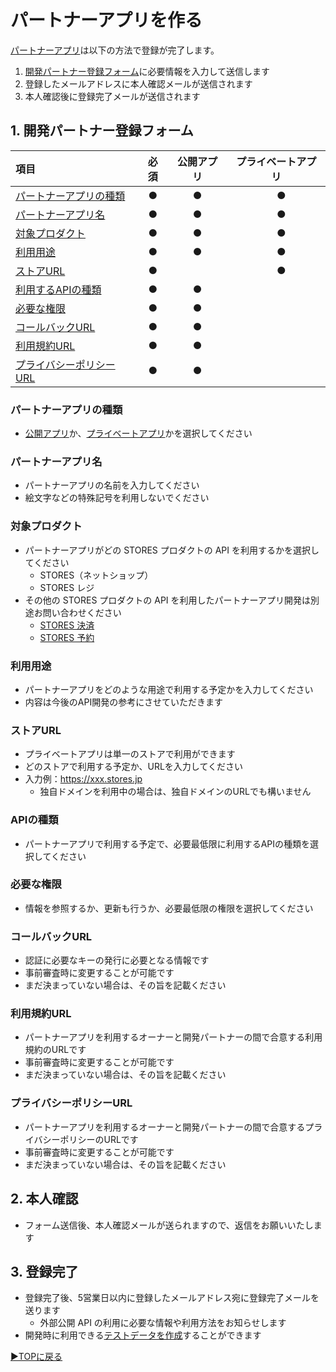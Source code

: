 # パートナーアプリを作る
[パートナーアプリ](partner-app.md)は以下の方法で登録が完了します。

1. [開発パートナー登録フォーム](https://forms.gle/SM16fYxW6C7AXdqa6)に必要情報を入力して送信します
1. 登録したメールアドレスに本人確認メールが送信されます
1. 本人確認後に登録完了メールが送信されます

## 1. 開発パートナー登録フォーム

  | 項目 | 必須 | 公開アプリ | プライベートアプリ
  | :--- | :---: | :---: | :---: |
  | [パートナーアプリの種類](#パートナーアプリの種類) | ● | ● |　●
  | [パートナーアプリ名](#パートナーアプリ名) | ● | ● |　●
  | [対象プロダクト](#対象プロダクト) | ● | ● |　●
  | [利用用途](#利用用途) | ● | ● |　●
  | [ストアURL](#ストアURL) | ● |  |　●
  | [利用するAPIの種類](#APIの種類) | ● | ● |　
  | [必要な権限](#必要な権限) | ● | ● |　
  | [コールバックURL](#コールバックURL) | ● | ● |　
  | [利用規約URL](#利用規約URL) | ● | ● |　
  | [プライバシーポリシーURL](#プライバシーポリシーURL) | ● | ● |　


### パートナーアプリの種類
- [公開アプリ](partner-app.md#公開アプリとは)か、[プライベートアプリ](partner-app.md#プライベートアプリとは)かを選択してください

### パートナーアプリ名
- パートナーアプリの名前を入力してください
- 絵文字などの特殊記号を利用しないでください

### 対象プロダクト
- パートナーアプリがどの STORES プロダクトの API を利用するかを選択してください
  - STORES（ネットショップ）
  - STORES レジ
- その他の STORES プロダクトの API を利用したパートナーアプリ開発は別途お問い合わせください
  - [STORES 決済](https://02fafc57.form.kintoneapp.com/public/a67920dd2fc81870b6a6b3b3cca848129855b4f6c82d82e8ddbe82f2c8f9315e)
  - [STORES 予約](https://stores.jp/reserve/features/api)

### 利用用途
- パートナーアプリをどのような用途で利用する予定かを入力してください
- 内容は今後のAPI開発の参考にさせていただきます

### ストアURL
- プライベートアプリは単一のストアで利用ができます
- どのストアで利用する予定か、URLを入力してください
- 入力例：https://xxx.stores.jp
  - 独自ドメインを利用中の場合は、独自ドメインのURLでも構いません

### APIの種類
- パートナーアプリで利用する予定で、必要最低限に利用するAPIの種類を選択してください

### 必要な権限
- 情報を参照するか、更新も行うか、必要最低限の権限を選択してください

### コールバックURL
- 認証に必要なキーの発行に必要となる情報です
- 事前審査時に変更することが可能です
- まだ決まっていない場合は、その旨を記載ください

### 利用規約URL
- パートナーアプリを利用するオーナーと開発パートナーの間で合意する利用規約のURLです
- 事前審査時に変更することが可能です
- まだ決まっていない場合は、その旨を記載ください

### プライバシーポリシーURL
- パートナーアプリを利用するオーナーと開発パートナーの間で合意するプライバシーポリシーのURLです
- 事前審査時に変更することが可能です
- まだ決まっていない場合は、その旨を記載ください


## 2. 本人確認
- フォーム送信後、本人確認メールが送られますので、返信をお願いいたします

## 3. 登録完了
- 登録完了後、5営業日以内に登録したメールアドレス宛に登録完了メールを送ります
  - 外部公開 API の利用に必要な情報や利用方法をお知らせします
- 開発時に利用できる[テストデータを作成](test-data.md)することができます


[▶︎TOPに戻る](README.md)
